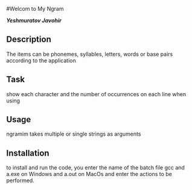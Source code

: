 #Welcom to My Ngram

***Yeshmuratov Javohir*** 

## Description
The items can be phonemes, syllables, letters, words or base pairs according to the application 

## Task
show each character and the number of occurrences on each line when using

## Usage
ngramim takes multiple or single strings as arguments

## Installation
to install and run the code, you enter the name of the batch file gcc and a.exe on Windows and a.out on MacOs and enter the actions to be performed.
